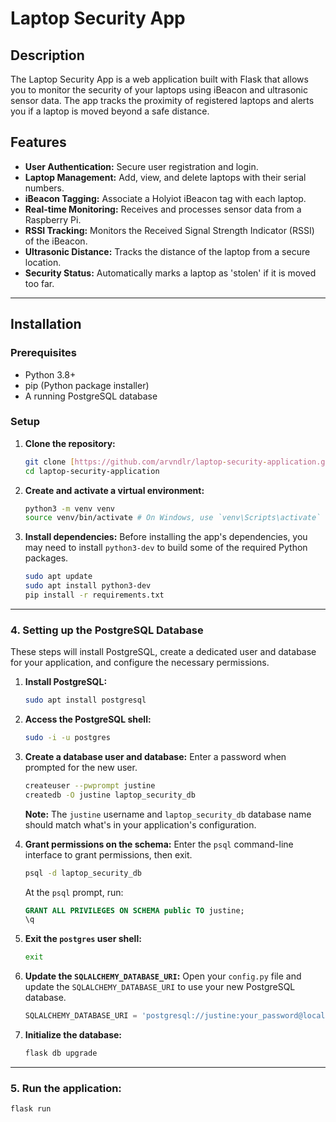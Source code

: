 # Laptop Security App

## Description

The Laptop Security App is a web application built with Flask that allows you to monitor the security of your laptops using iBeacon and ultrasonic sensor data. The app tracks the proximity of registered laptops and alerts you if a laptop is moved beyond a safe distance.

## Features

* **User Authentication:** Secure user registration and login.
* **Laptop Management:** Add, view, and delete laptops with their serial numbers.
* **iBeacon Tagging:** Associate a Holyiot iBeacon tag with each laptop.
* **Real-time Monitoring:** Receives and processes sensor data from a Raspberry Pi.
* **RSSI Tracking:** Monitors the Received Signal Strength Indicator (RSSI) of the iBeacon.
* **Ultrasonic Distance:** Tracks the distance of the laptop from a secure location.
* **Security Status:** Automatically marks a laptop as 'stolen' if it is moved too far.

---

## Installation

### Prerequisites

* Python 3.8+
* pip (Python package installer)
* A running PostgreSQL database

### Setup

1.  **Clone the repository:**
    ```bash
    git clone [https://github.com/arvndlr/laptop-security-application.git](https://github.com/arvndlr/laptop-security-application.git)
    cd laptop-security-application
    ```

2.  **Create and activate a virtual environment:**
    ```bash
    python3 -m venv venv
    source venv/bin/activate # On Windows, use `venv\Scripts\activate`
    ```

3.  **Install dependencies:**
    Before installing the app's dependencies, you may need to install `python3-dev` to build some of the required Python packages.

    ```bash
    sudo apt update
    sudo apt install python3-dev
    pip install -r requirements.txt
    ```

---

### 4. Setting up the PostgreSQL Database

These steps will install PostgreSQL, create a dedicated user and database for your application, and configure the necessary permissions.

1.  **Install PostgreSQL:**
    ```bash
    sudo apt install postgresql
    ```

2.  **Access the PostgreSQL shell:**
    ```bash
    sudo -i -u postgres
    ```

3.  **Create a database user and database:**
    Enter a password when prompted for the new user.
    ```bash
    createuser --pwprompt justine
    createdb -O justine laptop_security_db
    ```
    **Note:** The `justine` username and `laptop_security_db` database name should match what's in your application's configuration.

4.  **Grant permissions on the schema:**
    Enter the `psql` command-line interface to grant permissions, then exit.
    ```bash
    psql -d laptop_security_db
    ```
    At the `psql` prompt, run:
    ```sql
    GRANT ALL PRIVILEGES ON SCHEMA public TO justine;
    \q
    ```

5.  **Exit the `postgres` user shell:**
    ```bash
    exit
    ```

6.  **Update the `SQLALCHEMY_DATABASE_URI`:**
    Open your `config.py` file and update the `SQLALCHEMY_DATABASE_URI` to use your new PostgreSQL database.
    ```python
    SQLALCHEMY_DATABASE_URI = 'postgresql://justine:your_password@localhost/laptop_security_db'
    ```

7.  **Initialize the database:**
    ```bash
    flask db upgrade
    ```

---

### 5. Run the application:
```bash
flask run
